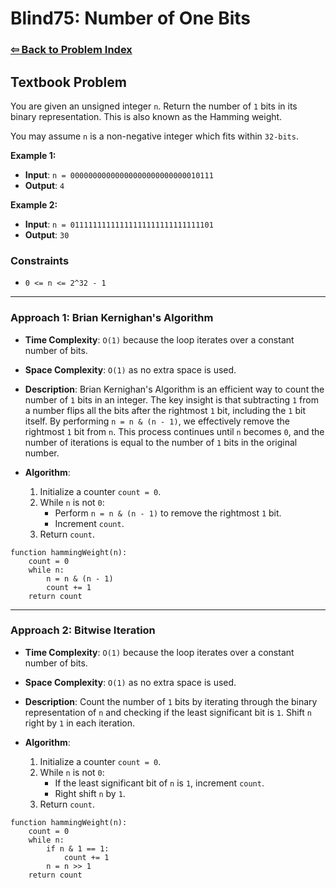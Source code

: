# Blind75: Number of One Bits

### [⇦ Back to Problem Index](../../index.md)

## Textbook Problem

You are given an unsigned integer `n`. Return the number of `1` bits in its binary representation. This is also known as the Hamming weight.

You may assume `n` is a non-negative integer which fits within `32-bits`.

**Example 1:**

-   **Input**: `n = 00000000000000000000000000010111`
-   **Output**: `4`

**Example 2:**

-   **Input**: `n = 01111111111111111111111111111101`
-   **Output**: `30`

### Constraints

-   `0 <= n <= 2^32 - 1`

---

### Approach 1: Brian Kernighan's Algorithm

-   **Time Complexity**: `O(1)` because the loop iterates over a constant number of bits.
-   **Space Complexity**: `O(1)` as no extra space is used.
-   **Description**: Brian Kernighan's Algorithm is an efficient way to count the number of `1` bits in an integer. The key insight is that subtracting `1` from a number flips all the bits after the rightmost `1` bit, including the `1` bit itself. By performing `n = n & (n - 1)`, we effectively remove the rightmost `1` bit from `n`. This process continues until `n` becomes `0`, and the number of iterations is equal to the number of `1` bits in the original number.
-   **Algorithm**:

    1. Initialize a counter `count = 0`.
    2. While `n` is not `0`:
        - Perform `n = n & (n - 1)` to remove the rightmost `1` bit.
        - Increment `count`.
    3. Return `count`.

```pseudo
function hammingWeight(n):
    count = 0
    while n:
        n = n & (n - 1)
        count += 1
    return count
```

---

### Approach 2: Bitwise Iteration

-   **Time Complexity**: `O(1)` because the loop iterates over a constant number of bits.
-   **Space Complexity**: `O(1)` as no extra space is used.
-   **Description**: Count the number of `1` bits by iterating through the binary representation of `n` and checking if the least significant bit is `1`. Shift `n` right by `1` in each iteration.
-   **Algorithm**:

    1.  Initialize a counter `count = 0`.
    2.  While `n` is not `0`:
        -   If the least significant bit of `n` is `1`, increment `count`.
        -   Right shift `n` by `1`.
    3.  Return `count`.

```pseudo
function hammingWeight(n):
	count = 0
	while n:
		if n & 1 == 1:
			count += 1
		n = n >> 1
	return count
```
